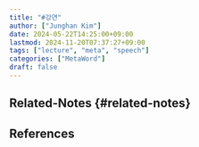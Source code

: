 ```yaml
---
title: "#강연"
author: ["Junghan Kim"]
date: 2024-05-22T14:25:00+09:00
lastmod: 2024-11-20T07:37:27+09:00
tags: ["lecture", "meta", "speech"]
categories: ["MetaWord"]
draft: false
---
```


## Related-Notes {#related-notes}

## References

<style>.csl-entry{text-indent: -1.5em; margin-left: 1.5em;}</style><div class="csl-bib-body">
</div>
